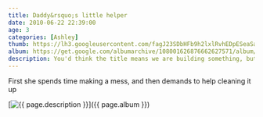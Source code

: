 ```yaml
---
title: Daddy&rsquo;s little helper
date: 2010-06-22 22:39:00
age: 3
categories: [Ashley]
thumb: https://lh3.googleusercontent.com/fagJ23SDbHFb9h2lxlRvhEDpESeaSal4Qx70z2Co5AoNagodKX7-7e6zb3U_ID5hbISjTQXNGaPKHqgKDyA=w293-h220
album: https://get.google.com/albumarchive/108001626876662627571/album/AF1QipM9LuQdMgCzyWB2LEMKlXR9L3mJaozv4d6BPDdL?authKey=CM3Ng6Tt4vmIaw
description: You'd think the title means we are building something, but we are actually CLEANING STUFF
---
```

First she spends time making a mess, and then demands to help cleaning it up

[<img src="{{ page.thumb }}" alt="{{ page.description }}" class="wyseguys-album"/>]({{ page.album }})